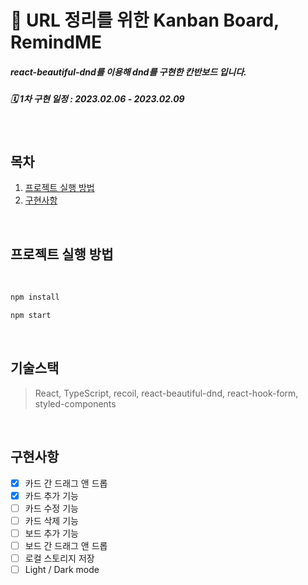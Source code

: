 # 📮 URL 정리를 위한 Kanban Board, RemindME

##### react-beautiful-dnd를 이용해 dnd를 구현한 칸반보드 입니다.

##### 🗓 1차 구현 일정 : 2023.02.06 - 2023.02.09

  <br />

## 목차

1. [프로젝트 실행 방법](#프로젝트-실행-방법)
2. [구현사항](#구현사항)

</br>

## 프로젝트 실행 방법

<br>

```bash
npm install
```

```bash
npm start
```

<br>

## 기술스택

> React, TypeScript, recoil, react-beautiful-dnd, react-hook-form, styled-components

<br>

## 구현사항

- [x] 카드 간 드래그 앤 드롭
      <br />
- [x] 카드 추가 기능
      <br />
- [ ] 카드 수정 기능
      <br />
- [ ] 카드 삭제 기능
      <br />
- [ ] 보드 추가 기능
      <br />
- [ ] 보드 간 드래그 앤 드롭
      <br />
- [ ] 로컬 스토리지 저장
      <br />
- [ ] Light / Dark mode
      <br />
